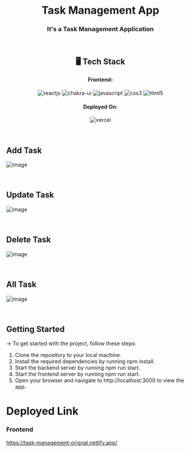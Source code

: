 <h1 align="center">Task Management App</h1>

<h3 align="center">It's a Task Management Application</h3>

<br />

<h2 align="center">🖥️ Tech Stack</h2>

<h4 align="center">Frontend:</h4>

<p align="center">
  <img src="https://img.shields.io/badge/React-20232A?style=for-the-badge&logo=react&logoColor=61DAFB" alt="reactjs" />

  <img src="https://img.shields.io/badge/Chakra%20UI-3bc7bd?style=for-the-badge&logo=chakraui&logoColor=white" alt="chakra-ui" />
  <img src="https://img.shields.io/badge/react-323330?style=for-the-badge&logo=react&logoColor=F7DF1E" alt="javascript" />
  <img src="https://img.shields.io/badge/typescript-1572B6?style=for-the-badge&logo=typescript&logoColor=white" alt="css3" />
  <img src="https://img.shields.io/badge/redux-toolkit-E34F26?style=for-the-badge&logo=redux-toolkit&logoColor=white" alt="html5" />

</p>

<h4 align="center">Deployed On:</h4>

<p align="center">
  <img src="https://img.shields.io/badge/Vercel-00C7B7?style=for-the-badge&logo=vercel&logoColor=white" alt="vercel" />
 
</p>

<br />

## Add Task

![image](https://github.com/KanhaiyaChauhan037/task-management/assets/105916244/3d46d2a3-b5c8-4225-8f7d-4e2b6e4e3350)

<br />

## Update Task

![image](https://github.com/KanhaiyaChauhan037/task-management/assets/105916244/9d3da39f-399e-42ce-8013-097941ce0e37)

<br />

## Delete Task

![image](https://github.com/KanhaiyaChauhan037/task-management/assets/105916244/3b7d5b5a-be28-448d-b9f3-74b2a9d759b7)

<br />

## All Task

![image](https://github.com/KanhaiyaChauhan037/task-management/assets/105916244/38414703-86ed-4bc3-9706-0d79121eae0a)

<br />

## Getting Started

-> To get started with the project, follow these steps:

1. Clone the repository to your local machine.
2. Install the required dependencies by running npm install.
3. Start the backend server by running npm run start.
4. Start the frontend server by running npm run start.
5. Open your browser and navigate to http://localhost:3000 to view the app.

# Deployed Link

### Frontend

https://task-management-orignal.netlify.app/
